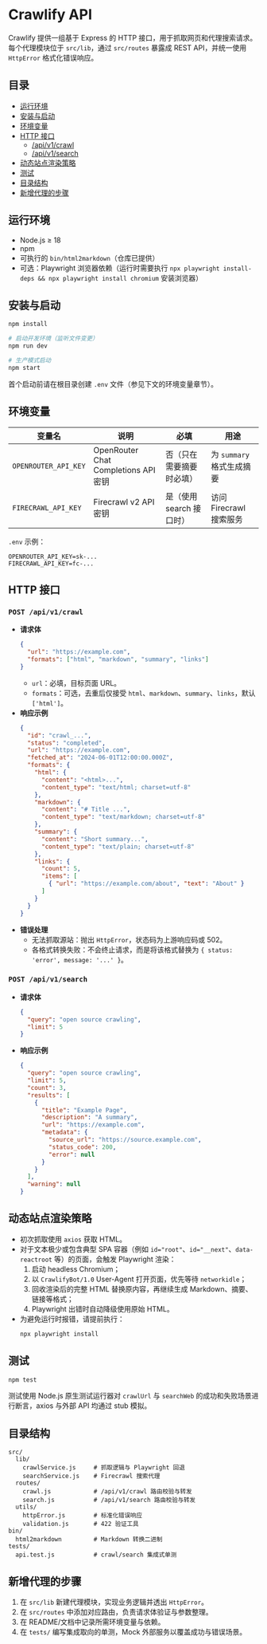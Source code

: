 # Crawlify API

Crawlify 提供一组基于 Express 的 HTTP 接口，用于抓取网页和代理搜索请求。每个代理模块位于 `src/lib`，通过 `src/routes` 暴露成 REST API，并统一使用 `HttpError` 格式化错误响应。

## 目录
- [运行环境](#运行环境)
- [安装与启动](#安装与启动)
- [环境变量](#环境变量)
- [HTTP 接口](#http-接口)
  - [/api/v1/crawl](#post-apiv1crawl)
  - [/api/v1/search](#post-apiv1search)
- [动态站点渲染策略](#动态站点渲染策略)
- [测试](#测试)
- [目录结构](#目录结构)
- [新增代理的步骤](#新增代理的步骤)

## 运行环境
- Node.js ≥ 18
- npm
- 可执行的 `bin/html2markdown`（仓库已提供）
- 可选：Playwright 浏览器依赖（运行时需要执行 `npx playwright install-deps && npx playwright install chromium` 安装浏览器）

## 安装与启动
```bash
npm install

# 启动开发环境（监听文件变更）
npm run dev

# 生产模式启动
npm start
```

首个启动前请在根目录创建 `.env` 文件（参见下文的环境变量章节）。

## 环境变量
| 变量名 | 说明 | 必填 | 用途 |
| ------ | ---- | ---- | ---- |
| `OPENROUTER_API_KEY` | OpenRouter Chat Completions API 密钥 | 否（只在需要摘要时必填） | 为 `summary` 格式生成摘要 |
| `FIRECRAWL_API_KEY` | Firecrawl v2 API 密钥 | 是（使用 search 接口时） | 访问 Firecrawl 搜索服务 |

`.env` 示例：
```env
OPENROUTER_API_KEY=sk-...
FIRECRAWL_API_KEY=fc-...
```

## HTTP 接口

### `POST /api/v1/crawl`
- **请求体**
  ```json
  {
    "url": "https://example.com",
    "formats": ["html", "markdown", "summary", "links"]
  }
  ```
  - `url`：必填，目标页面 URL。
  - `formats`：可选，去重后仅接受 `html`、`markdown`、`summary`、`links`，默认 `['html']`。
- **响应示例**
  ```json
  {
    "id": "crawl_...",
    "status": "completed",
    "url": "https://example.com",
    "fetched_at": "2024-06-01T12:00:00.000Z",
    "formats": {
      "html": {
        "content": "<html>...",
        "content_type": "text/html; charset=utf-8"
      },
      "markdown": {
        "content": "# Title ...",
        "content_type": "text/markdown; charset=utf-8"
      },
      "summary": {
        "content": "Short summary...",
        "content_type": "text/plain; charset=utf-8"
      },
      "links": {
        "count": 5,
        "items": [
          { "url": "https://example.com/about", "text": "About" }
        ]
      }
    }
  }
  ```
- **错误处理**
  - 无法抓取源站：抛出 `HttpError`，状态码为上游响应码或 502。
  - 各格式转换失败：不会终止请求，而是将该格式替换为 `{ status: 'error', message: '...' }`。

### `POST /api/v1/search`
- **请求体**
  ```json
  {
    "query": "open source crawling",
    "limit": 5
  }
  ```
- **响应示例**
  ```json
  {
    "query": "open source crawling",
    "limit": 5,
    "count": 3,
    "results": [
      {
        "title": "Example Page",
        "description": "A summary",
        "url": "https://example.com",
        "metadata": {
          "source_url": "https://source.example.com",
          "status_code": 200,
          "error": null
        }
      }
    ],
    "warning": null
  }
  ```

## 动态站点渲染策略
- 初次抓取使用 `axios` 获取 HTML。
- 对于文本极少或包含典型 SPA 容器（例如 `id="root"`、`id="__next"`、`data-reactroot` 等）的页面，会触发 Playwright 渲染：
  1. 启动 headless Chromium；
  2. 以 `CrawlifyBot/1.0` User-Agent 打开页面，优先等待 `networkidle`；
  3. 回收渲染后的完整 HTML 替换原内容，再继续生成 Markdown、摘要、链接等格式；
  4. Playwright 出错时自动降级使用原始 HTML。
- 为避免运行时报错，请提前执行：
  ```bash
  npx playwright install
  ```

## 测试
```bash
npm test
```
测试使用 Node.js 原生测试运行器对 `crawlUrl` 与 `searchWeb` 的成功和失败场景进行断言，axios 与外部 API 均通过 stub 模拟。

## 目录结构
```
src/
  lib/
    crawlService.js     # 抓取逻辑与 Playwright 回退
    searchService.js    # Firecrawl 搜索代理
  routes/
    crawl.js            # /api/v1/crawl 路由校验与转发
    search.js           # /api/v1/search 路由校验与转发
  utils/
    httpError.js        # 标准化错误响应
    validation.js       # 422 验证工具
bin/
  html2markdown         # Markdown 转换二进制
tests/
  api.test.js           # crawl/search 集成式单测
```

## 新增代理的步骤
1. 在 `src/lib` 新建代理模块，实现业务逻辑并透出 `HttpError`。
2. 在 `src/routes` 中添加对应路由，负责请求体验证与参数整理。
3. 在 README/文档中记录所需环境变量与依赖。
4. 在 `tests/` 编写集成取向的单测，Mock 外部服务以覆盖成功与错误场景。
